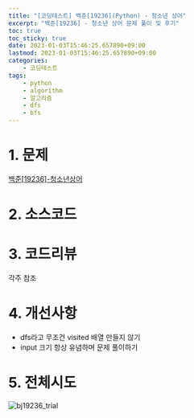 ```yaml
---
title: "[코딩테스트] 백준[19236](Python) - 청소년 상어"
excerpt: "백준[19236] - 청소년 상어 문제 풀이 및 후기"
toc: true
toc_sticky: true
date: 2023-01-03T15:46:25.657890+09:00
lastmod: 2023-01-03T15:46:25.657890+09:00
categories:
    - 코딩테스트
tags:
    - python
    - algorithm
    - 알고리즘
    - dfs
    - bfs
---
```


# 1. 문제
[백준[19236]-청소년상어](https://www.acmicpc.net/problem/19236)


# 2. 소스코드

<script src="https://gist.github.com/taehyeong51/d6d0be3a3f420246ac4be0d724e77972.js"></script>

# 3. 코드리뷰
각주 참조


# 4. 개선사항
* dfs라고 무조건 visited 배열 만들지 않기
* input 크기 항상 유념하며 문제 풀이하기


# 5. 전체시도
![bj19236_trial](https://user-images.githubusercontent.com/107748183/198956498-4b10495b-5fc9-4691-bf15-9cbdfdd5d6a8.png)